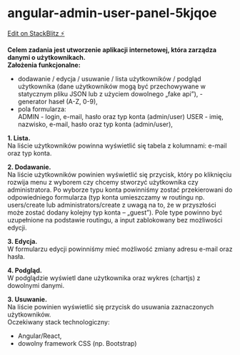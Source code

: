 # angular-admin-user-panel-5kjqoe

[Edit on StackBlitz ⚡️](https://angular-admin-panel-user-dashboard.stackblitz.io)

**Celem zadania jest utworzenie aplikacji internetowej, która zarządza danymi o użytkownikach.  
Założenia funkcjonalne:**

- dodawanie / edycja / usuwanie / lista użytkowników / podgląd użytkownika (dane użytkowników mogą być przechowywane w statycznym pliku JSON lub z użyciem dowolnego „fake api”), - generator haseł (A-Z, 0-9),
- pola formularza:  
  ADMIN - login, e-mail, hasło oraz typ konta (admin/user) USER - imię, nazwisko, e-mail, hasło oraz typ konta (admin/user),

**1. Lista.**  
Na liście użytkowników powinna wyświetlić się tabela z kolumnami: e-mail oraz typ konta.

**2. Dodawanie.**  
Na liście użytkowników powinien wyświetlić się przycisk, który po kliknięciu rozwija menu z wyborem czy chcemy stworzyć użytkownika czy administratora. Po wyborze typu konta powinniśmy zostać przekierowani do odpowiedniego formularza (typ konta umieszczamy w routingu np. users/create lub administrators/create z uwagą na to, że w przyszłości może zostać dodany kolejny typ konta – „guest”). Pole type powinno być uzupełnione na podstawie routingu, a input zablokowany bez możliwości edycji.

**3. Edycja.**  
W formularzu edycji powinniśmy mieć możliwość zmiany adresu e-mail oraz hasła.

**4. Podgląd.**  
W podglądzie wyświetl dane użytkownika oraz wykres (chartjs) z dowolnymi danymi.

**3. Usuwanie.**  
Na liście powinien wyświetlić się przycisk do usuwania zaznaczonych użytkowników.  
Oczekiwany stack technologiczny:

- Angular/React,
- dowolny framework CSS (np. Bootstrap)
